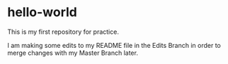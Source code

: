# hello-world
This is my first repository for practice.

I am making some edits to my README file in the Edits Branch in order to merge changes with my Master Branch later.
